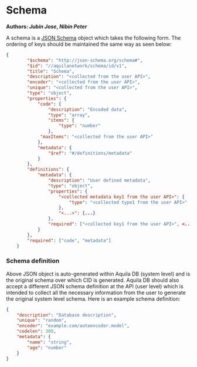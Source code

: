 # Schema

**Authors:  *Jubin Jose*, *Nibin Peter***



A schema is a [JSON Schema](https://json-schema.org/) object which takes the following form. The ordering of keys should be maintained the same way as seen below: 

```json
{ 
        "$schema": "http://json-schema.org/schema#", 
        "$id": "//aquilanetwork/schema/id/v1", 
        "title": "Schema", 
        "description": "<collected from the user API>",
        "encoder": "<collected from the user API>",
        "unique": "<collected from the user API>",
        "type": "object",
        "properties": {
            "code": {
                "description": "Encoded data",
                "type": "array",
                "items": {
                    "type": "number"
                },
             "maxItems": "<collected from the user API>"
            },
            "metadata": {
                "$ref": "#/definitions/metadata"
            }
        },
        "definitions": {
            "metadata": {
                "description": "User defined metadata",
                "type": "object",
                "properties": {
                    "<collected metadata key1 from the user API>": {
                        "type": "<collected type1 from the user API>"
                    },
                    "<...>": {...}
                },
                "required": ["<collected key1 from the user API>", <...>]
            }
        },
        "required": ["code", "metadata"]
    }
```





### Schema definition

Above JSON object is auto-generated within Aquila DB (system level) and is the original schema over which CID is generated. Aquila DB should also accept a different JSON schema definition at the API (user level) which is intended to collect all the necessary information from the user to generate the original system level schema. Here is an example schema definition:

```json
{
    "description": "Database description",
    "unique": "random",
    "encoder": "example.com/autoencoder.model",
    "codelen": 300,
    "metadata": {
        "name": "string",
        "age": "number"
    }
}
```

